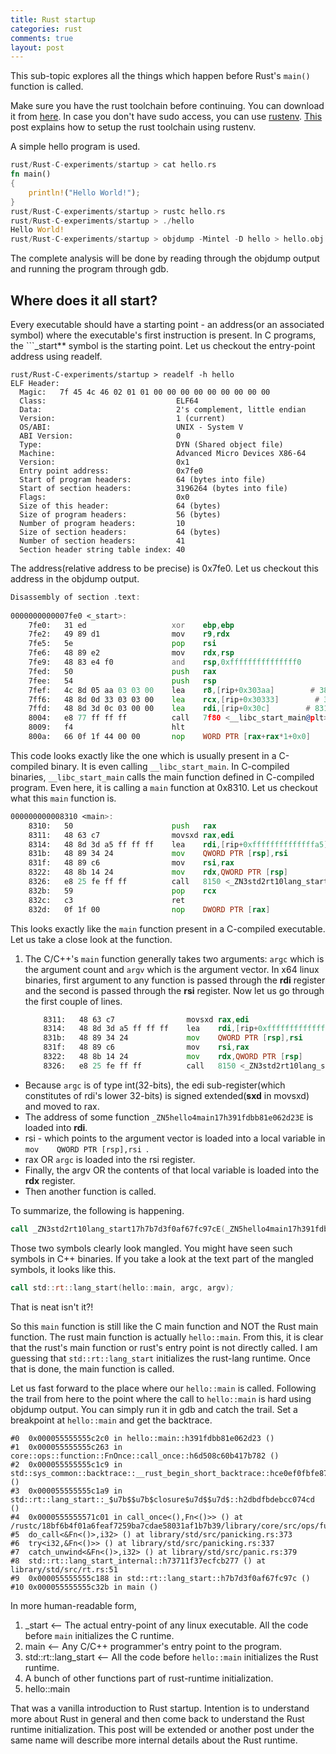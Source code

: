 ```yaml
---
title: Rust startup
categories: rust
comments: true
layout: post
---
```


This sub-topic explores all the things which happen before Rust's ```main()``` function is called.

Make sure you have the rust toolchain before continuing. You can download it from [here](https://www.rust-lang.org/tools/install). In case you don't have sudo access, you can use [rustenv](https://pypi.org/project/rustenv/). [This]() post explains how to setup the rust toolchain using rustenv.

A simple hello program is used.
```rust
rust/Rust-C-experiments/startup > cat hello.rs
fn main()
{
    println!("Hello World!");
}
rust/Rust-C-experiments/startup > rustc hello.rs
rust/Rust-C-experiments/startup > ./hello
Hello World!
rust/Rust-C-experiments/startup > objdump -Mintel -D hello > hello.obj
```

The complete analysis will be done by reading through the objdump output and running the program through gdb.

## Where does it all start?

Every executable should have a starting point - an address(or an associated symbol) where the executable's first instruction is present. In C programs, the ```_start** symbol is the starting point. Let us checkout the entry-point address using readelf.
```
rust/Rust-C-experiments/startup > readelf -h hello
ELF Header:
  Magic:   7f 45 4c 46 02 01 01 00 00 00 00 00 00 00 00 00 
  Class:                             ELF64
  Data:                              2's complement, little endian
  Version:                           1 (current)
  OS/ABI:                            UNIX - System V
  ABI Version:                       0
  Type:                              DYN (Shared object file)
  Machine:                           Advanced Micro Devices X86-64
  Version:                           0x1
  Entry point address:               0x7fe0
  Start of program headers:          64 (bytes into file)
  Start of section headers:          3196264 (bytes into file)
  Flags:                             0x0
  Size of this header:               64 (bytes)
  Size of program headers:           56 (bytes)
  Number of program headers:         10
  Size of section headers:           64 (bytes)
  Number of section headers:         41
  Section header string table index: 40
```

The address(relative address to be precise) is 0x7fe0. Let us checkout this address in the objdump output.
```asm
Disassembly of section .text:                                                   
                                                                                
0000000000007fe0 <_start>:                                                      
    7fe0:   31 ed                   xor    ebp,ebp                              
    7fe2:   49 89 d1                mov    r9,rdx                               
    7fe5:   5e                      pop    rsi                                  
    7fe6:   48 89 e2                mov    rdx,rsp                              
    7fe9:   48 83 e4 f0             and    rsp,0xfffffffffffffff0               
    7fed:   50                      push   rax                                  
    7fee:   54                      push   rsp                                  
    7fef:   4c 8d 05 aa 03 03 00    lea    r8,[rip+0x303aa]        # 383a0 <__libc_csu_fini>
    7ff6:   48 8d 0d 33 03 03 00    lea    rcx,[rip+0x30333]        # 38330 <__libc_csu_init>
    7ffd:   48 8d 3d 0c 03 00 00    lea    rdi,[rip+0x30c]        # 8310 <main>  
    8004:   e8 77 ff ff ff          call   7f80 <__libc_start_main@plt>         
    8009:   f4                      hlt                                         
    800a:   66 0f 1f 44 00 00       nop    WORD PTR [rax+rax*1+0x0]             
```

This code looks exactly like the one which is usually present in a C-compiled binary. It is even calling ```__libc_start_main```. In C-compiled binaries, ```__libc_start_main``` calls the main function defined in C-compiled program. Even here, it is calling a ```main``` function at 0x8310. Let us checkout what this ```main``` function is.

```asm
000000000008310 <main>:                                                        
    8310:   50                      push   rax                                  
    8311:   48 63 c7                movsxd rax,edi                              
    8314:   48 8d 3d a5 ff ff ff    lea    rdi,[rip+0xffffffffffffffa5]        # 82c0 <_ZN5hello4main17h391fdbb81e062d23E>
    831b:   48 89 34 24             mov    QWORD PTR [rsp],rsi                  
    831f:   48 89 c6                mov    rsi,rax                              
    8322:   48 8b 14 24             mov    rdx,QWORD PTR [rsp]                  
    8326:   e8 25 fe ff ff          call   8150 <_ZN3std2rt10lang_start17h7b7d3f0af67fc97cE>
    832b:   59                      pop    rcx                                  
    832c:   c3                      ret                                         
    832d:   0f 1f 00                nop    DWORD PTR [rax]      
```

This looks exactly like the ```main``` function present in a C-compiled executable. Let us take a close look at the function.

1. The C/C++'s ```main``` function generally takes two arguments: ```argc``` which is the argument count and ```argv``` which is the argument vector. In x64 linux binaries, first argument to any function is passed through the **rdi** register and the second is passed through the **rsi** register. Now let us go through the first couple of lines.
    ```asm
        8311:   48 63 c7                movsxd rax,edi                              
        8314:   48 8d 3d a5 ff ff ff    lea    rdi,[rip+0xffffffffffffffa5]        # 82c0 <_ZN5hello4main17h391fdbb81e062d23E>
        831b:   48 89 34 24             mov    QWORD PTR [rsp],rsi                  
        831f:   48 89 c6                mov    rsi,rax                              
        8322:   48 8b 14 24             mov    rdx,QWORD PTR [rsp]      
        8326:   e8 25 fe ff ff          call   8150 <_ZN3std2rt10lang_start17h7b7d3f0af67fc97cE>
    ```
- Because ```argc``` is of type int(32-bits), the edi sub-register(which constitutes of rdi's lower 32-bits) is signed extended(**sxd** in movsxd) and moved to rax.
- The address of some function ```_ZN5hello4main17h391fdbb81e062d23E``` is loaded into **rdi**.
- rsi - which points to the argument vector is loaded into a local variable in ```mov    QWORD PTR [rsp],rsi ```.
- rax OR ```argc``` is loaded into the rsi register.
- Finally, the argv OR the contents of that local variable is loaded into the **rdx** register.
- Then another function is called.

To summarize, the following is happening.
```asm
call _ZN3std2rt10lang_start17h7b7d3f0af67fc97cE(_ZN5hello4main17h391fdbb81e062d23E, argc, argv);
```

Those two symbols clearly look mangled. You might have seen such symbols in C++ binaries. If you take a look at the text part of the mangled symbols, it looks like this.
```asm
call std::rt::lang_start(hello::main, argc, argv);
```

That is neat isn't it?!

So this ```main``` function is still like the C main function and NOT the Rust main function. The rust main function is actually ```hello::main```. From this, it is clear that the rust's main function or rust's entry point is not directly called. I am guessing that ```std::rt::lang_start``` initializes the rust-lang runtime. Once that is done, the main function is called.

Let us fast forward to the place where our ```hello::main``` is called. Following the trail from here to the point where the call to ```hello::main``` is hard using objdump output. You can simply run it in gdb and catch the trail. Set a breakpoint at ```hello::main``` and get the backtrace.

```
#0  0x000055555555c2c0 in hello::main::h391fdbb81e062d23 ()
#1  0x000055555555c263 in core::ops::function::FnOnce::call_once::h6d508c60b417b782 ()
#2  0x000055555555c1c9 in std::sys_common::backtrace::__rust_begin_short_backtrace::hce0ef0fbfe872a02 ()
#3  0x000055555555c1a9 in std::rt::lang_start::_$u7b$$u7b$closure$u7d$$u7d$::h2dbdfbdebcc074cd ()
#4  0x0000555555571c01 in call_once<(),Fn<()>> () at /rustc/18bf6b4f01a6feaf7259ba7cdae58031af1b7b39/library/core/src/ops/function.rs:259
#5  do_call<&Fn<()>,i32> () at library/std/src/panicking.rs:373
#6  try<i32,&Fn<()>> () at library/std/src/panicking.rs:337
#7  catch_unwind<&Fn<()>,i32> () at library/std/src/panic.rs:379
#8  std::rt::lang_start_internal::h73711f37ecfcb277 () at library/std/src/rt.rs:51
#9  0x000055555555c188 in std::rt::lang_start::h7b7d3f0af67fc97c ()
#10 0x000055555555c32b in main ()
```

In more human-readable form,

1. _start <-- The actual entry-point of any linux executable. All the code before ```main``` initializes the C runtime.
2. main   <-- Any C/C++ programmer's entry point to the program.
3. std::rt::lang_start <-- All the code before ```hello::main``` initializes the Rust runtime.
4. A bunch of other functions part of rust-runtime initialization.
5. hello::main

That was a vanilla introduction to Rust startup. Intention is to understand more about Rust in general and then come back to understand the Rust runtime initialization. This post will be extended or another post under the same name will describe more internal details about the Rust runtime.
